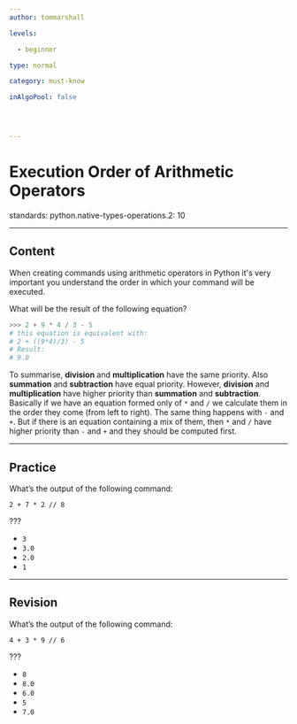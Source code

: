 ```yaml
---
author: tommarshall

levels:

  - beginner

type: normal

category: must-know

inAlgoPool: false




---
```


# Execution Order of Arithmetic Operators

standards:
  python.native-types-operations.2: 10

---
## Content

When creating commands using arithmetic operators in Python it's very important you understand the order in which your command will be executed.


What will be the result of the following equation?
```python
>>> 2 + 9 * 4 / 3 - 5
# this equation is equivalent with:
# 2 + ((9*4)/3) - 5
# Result:
# 9.0
```

To summarise, **division** and **multiplication** have the same priority. Also **summation** and **subtraction** have equal priority. However, **division** and **multiplication** have higher priority than **summation** and **subtraction**. Basically if we have an equation formed only of `*` and `/` we calculate them in the order they come (from left to right). The same thing happens with `-` and `+`. But if there is an equation containing a mix of them, then `*` and `/` have higher priority than `-` and `+` and they should be computed first.


---
## Practice

What’s the output of the following command:

```
2 + 7 * 2 // 8
```
???

* `3`
* `3.0`
* `2.0`
* `1`

---
## Revision

What’s the output of the following command:

```
4 + 3 * 9 // 6
```
???

* `8`
* `8.0`
* `6.0`
* `5`
* `7.0`
 
 
